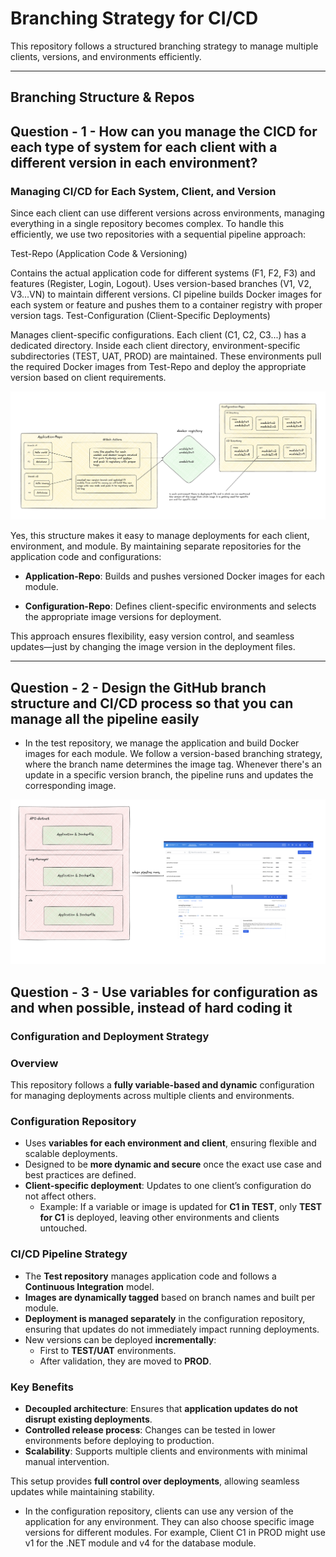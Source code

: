 # **Branching Strategy for CI/CD**

This repository follows a structured branching strategy to manage multiple clients, versions, and environments efficiently.

---

## **Branching Structure & Repos**

## Question - 1 - How can you manage the CICD for each type of system for each client with a different version in each environment? 

### Managing CI/CD for Each System, Client, and Version
Since each client can use different versions across environments, managing everything in a single repository becomes complex. To handle this efficiently, we use two repositories with a sequential pipeline approach:

Test-Repo (Application Code & Versioning)

Contains the actual application code for different systems (F1, F2, F3) and features (Register, Login, Logout).
Uses version-based branches (V1, V2, V3...VN) to maintain different versions.
CI pipeline builds Docker images for each system or feature and pushes them to a container registry with proper version tags.
Test-Configuration (Client-Specific Deployments)

Manages client-specific configurations.
Each client (C1, C2, C3...) has a dedicated directory.
Inside each client directory, environment-specific subdirectories (TEST, UAT, PROD) are maintained.
These environments pull the required Docker images from Test-Repo and deploy the appropriate version based on client requirements.

![alt text](image.png)

Yes, this structure makes it easy to manage deployments for each client, environment, and module. By maintaining separate repositories for the application code and configurations:

- **Application-Repo**: Builds and pushes versioned Docker images for each module.

- **Configuration-Repo**: Defines client-specific environments and selects the appropriate image versions for deployment.

This approach ensures flexibility, easy version control, and seamless updates—just by changing the image version in the deployment files.

---

## Question - 2 - Design the GitHub branch structure and CI/CD process so that you can manage all the pipeline easily 

- In the test repository, we manage the application and build Docker images for each module. We follow a version-based branching strategy, where the branch name determines the image tag. Whenever there's an update in a specific version branch, the pipeline runs and updates the corresponding image.

![alt text](images/image-2.png)

## Question - 3 - Use variables for configuration as and when possible, instead of hard coding it 

### Configuration and Deployment Strategy

### Overview
This repository follows a **fully variable-based and dynamic** configuration for managing deployments across multiple clients and environments.

### Configuration Repository
- Uses **variables for each environment and client**, ensuring flexible and scalable deployments.
- Designed to be **more dynamic and secure** once the exact use case and best practices are defined.
- **Client-specific deployment**: Updates to one client’s configuration do not affect others.  
  - Example: If a variable or image is updated for **C1 in TEST**, only **TEST for C1** is deployed, leaving other environments and clients untouched.

### CI/CD Pipeline Strategy
- The **Test repository** manages application code and follows a **Continuous Integration** model.
- **Images are dynamically tagged** based on branch names and built per module.
- **Deployment is managed separately** in the configuration repository, ensuring that updates do not immediately impact running deployments.
- New versions can be deployed **incrementally**:
  - First to **TEST/UAT** environments.
  - After validation, they are moved to **PROD**.

### Key Benefits
- **Decoupled architecture**: Ensures that **application updates do not disrupt existing deployments**.
- **Controlled release process**: Changes can be tested in lower environments before deploying to production.
- **Scalability**: Supports multiple clients and environments with minimal manual intervention.

This setup provides **full control over deployments**, allowing seamless updates while maintaining stability.


- In the configuration repository, clients can use any version of the application for any environment. They can also choose specific image versions for different modules. For example, Client C1 in PROD might use v1 for the .NET module and v4 for the database module.


